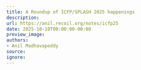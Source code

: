```yaml
---
title: A Roundup of ICFP/SPLASH 2025 happenings
description:
url: https://anil.recoil.org/notes/icfp25
date: 2025-10-10T00:00:00-00:00
preview_image:
authors:
- Anil Madhavapeddy
source:
ignore:
---
```

